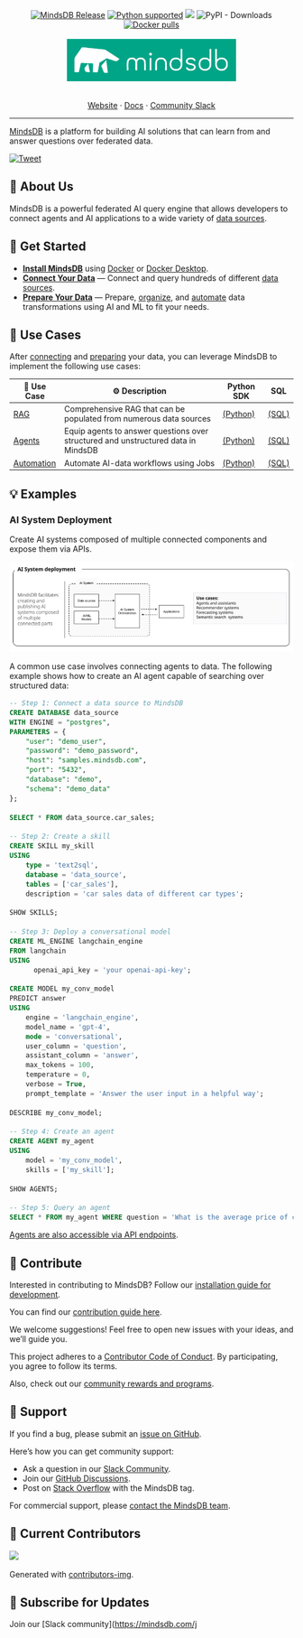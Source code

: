 

<a name="readme-top"></a>

<div align="center">
	<a href="https://pypi.org/project/MindsDB/" target="_blank"><img src="https://badge.fury.io/py/MindsDB.svg" alt="MindsDB Release"></a>
	<a href="https://www.python.org/downloads/" target="_blank"><img src="https://img.shields.io/badge/python-3.9.x%7C%203.10.x%7C%203.11.x-brightgreen.svg" alt="Python supported"></a>
	<a href="https://ossrank.com/p/630"><img src="https://shields.io/endpoint?url=https://ossrank.com/shield/630"></a>
	<img alt="PyPI - Downloads" src="https://img.shields.io/pypi/dm/Mindsdb">
	<a href="https://hub.docker.com/u/mindsdb" target="_blank"><img src="https://img.shields.io/docker/pulls/mindsdb/mindsdb" alt="Docker pulls"></a>

  <br />
  <br />

  <a href="https://github.com/mindsdb/mindsdb">
    <img src="/docs/assets/mindsdb_logo.jpg" alt="MindsDB" width="300">
  </a>

  <p align="center">
    <br />
    <a href="https://www.mindsdb.com?utm_medium=community&utm_source=github&utm_campaign=mindsdb%20repo">Website</a>
    ·
    <a href="https://docs.mindsdb.com?utm_medium=community&utm_source=github&utm_campaign=mindsdb%20repo">Docs</a>
    ·
    <a href="https://mindsdb.com/joincommunity?utm_medium=community&utm_source=github&utm_campaign=mindsdb%20repo">Community Slack</a>
  </p>
</div>

----------------------------------------

[MindsDB](https://mindsdb.com?utm_medium=community&utm_source=github&utm_campaign=mindsdb%20repo) is a platform for building AI solutions that can learn from and answer questions over federated data.

[![Tweet](https://img.shields.io/twitter/url/http/shields.io.svg?style=social)](https://twitter.com/intent/tweet?text=The%20platform%20for%20building%20AI,%20from%20enterprise%20data&url=https://github.com/mindsdb/mindsdb&via=mindsdb&hashtags=ai,opensource)

## 📖 About Us

MindsDB is a powerful federated AI query engine that allows developers to connect agents and AI applications to a wide variety of [data sources](https://docs.mindsdb.com/integrations/data-overview?utm_medium=community&utm_source=github&utm_campaign=mindsdb%20repo).

## 🚀 Get Started

* **[Install MindsDB](https://docs.mindsdb.com/setup/self-hosted/docker-desktop?utm_medium=community&utm_source=github&utm_campaign=mindsdb%20repo)** using [Docker](https://docs.mindsdb.com/setup/self-hosted/docker?utm_medium=community&utm_source=github&utm_campaign=mindsdb%20repo) or [Docker Desktop](https://docs.mindsdb.com/setup/self-hosted/docker-desktop?utm_medium=community&utm_source=github&utm_campaign=mindsdb%20repo).
* **[Connect Your Data](https://docs.mindsdb.com/mindsdb_sql/sql/create/database)** — Connect and query hundreds of different [data sources](https://docs.mindsdb.com/integrations/data-overview?utm_medium=community&utm_source=github&utm_campaign=mindsdb%20repo).
* **[Prepare Your Data](https://docs.mindsdb.com/use-cases/data_enrichment/overview)** — Prepare, [organize](https://docs.mindsdb.com/mindsdb_sql/sql/create/view), and [automate](https://docs.mindsdb.com/mindsdb_sql/sql/create/jobs) data transformations using AI and ML to fit your needs.

## 🎯 Use Cases

After [connecting](https://docs.mindsdb.com/mindsdb_sql/sql/create/database) and [preparing](https://docs.mindsdb.com/use-cases/data_enrichment/overview) your data, you can leverage MindsDB to implement the following use cases:

| 🎯 Use Case                 | ⚙️ Description | Python SDK | SQL |
|---------------------------|-----------|---------| ----- |
| [RAG](https://docs.mindsdb.com/agents/knowledge-bases?utm_medium=community&utm_source=github&utm_campaign=mindsdb%20repo)  | Comprehensive RAG that can be populated from numerous data sources | [(Python)](https://docs.mindsdb.com/sdks/python/agents_knowledge_bases) | [(SQL)](https://docs.mindsdb.com/mindsdb_sql/agents/knowledge-bases) |
| [Agents](https://docs.mindsdb.com/agents/agent?utm_medium=community&utm_source=github&utm_campaign=mindsdb%20repo)  | Equip agents to answer questions over structured and unstructured data in MindsDB | [(Python)](https://docs.mindsdb.com/sdks/python/agents) | [(SQL)](https://docs.mindsdb.com/mindsdb_sql/agents/agent) |
| [Automation](https://docs.mindsdb.com/mindsdb_sql/sql/create/jobs) | Automate AI-data workflows using Jobs | [(Python)](https://docs.mindsdb.com/sdks/python/create_job) | [(SQL)](https://docs.mindsdb.com/mindsdb_sql/sql/create/jobs) |

## 💡 Examples

### AI System Deployment

Create AI systems composed of multiple connected components and expose them via APIs.

<p align="center">
  <img src="/docs/assets/ai_system_deployment.png"/>
</p>

A common use case involves connecting agents to data. The following example shows how to create an AI agent capable of searching over structured data:

```sql
-- Step 1: Connect a data source to MindsDB
CREATE DATABASE data_source
WITH ENGINE = "postgres",
PARAMETERS = {
    "user": "demo_user",
    "password": "demo_password",
    "host": "samples.mindsdb.com",
    "port": "5432",
    "database": "demo",
    "schema": "demo_data"
};

SELECT * FROM data_source.car_sales;

-- Step 2: Create a skill
CREATE SKILL my_skill
USING
    type = 'text2sql',
    database = 'data_source',
    tables = ['car_sales'],
    description = 'car sales data of different car types';

SHOW SKILLS;

-- Step 3: Deploy a conversational model
CREATE ML_ENGINE langchain_engine
FROM langchain
USING
      openai_api_key = 'your openai-api-key';
      
CREATE MODEL my_conv_model
PREDICT answer
USING
    engine = 'langchain_engine',
    model_name = 'gpt-4',
    mode = 'conversational',
    user_column = 'question',
    assistant_column = 'answer',
    max_tokens = 100,
    temperature = 0,
    verbose = True,
    prompt_template = 'Answer the user input in a helpful way';

DESCRIBE my_conv_model;

-- Step 4: Create an agent
CREATE AGENT my_agent
USING
    model = 'my_conv_model',
    skills = ['my_skill'];

SHOW AGENTS;

-- Step 5: Query an agent
SELECT * FROM my_agent WHERE question = 'What is the average price of cars from 2018?';
```

[Agents are also accessible via API endpoints](https://docs.mindsdb.com/rest/agents/agent?utm_medium=community&utm_source=github&utm_campaign=mindsdb%20repo).

## 🤝 Contribute

Interested in contributing to MindsDB? Follow our [installation guide for development](https://docs.mindsdb.com/contribute/install?utm_medium=community&utm_source=github&utm_campaign=mindsdb%20repo).

You can find our [contribution guide here](https://docs.mindsdb.com/contribute/contribute?utm_medium=community&utm_source=github&utm_campaign=mindsdb%20repo).

We welcome suggestions! Feel free to open new issues with your ideas, and we’ll guide you.

This project adheres to a [Contributor Code of Conduct](https://github.com/mindsdb/mindsdb/blob/main/CODE_OF_CONDUCT.md). By participating, you agree to follow its terms.

Also, check out our [community rewards and programs](https://mindsdb.com/community?utm_medium=community&utm_source=github&utm_campaign=mindsdb%20repo).

## 🤍 Support

If you find a bug, please submit an [issue on GitHub](https://github.com/mindsdb/mindsdb/issues/new/choose).

Here’s how you can get community support:

* Ask a question in our [Slack Community](https://mindsdb.com/joincommunity?utm_medium=community&utm_source=github&utm_campaign=mindsdb%20repo).
* Join our [GitHub Discussions](https://github.com/mindsdb/mindsdb/discussions).
* Post on [Stack Overflow](https://stackoverflow.com/questions/tagged/mindsdb) with the MindsDB tag.

For commercial support, please [contact the MindsDB team](https://mindsdb.com/contact?utm_medium=community&utm_source=github&utm_campaign=mindsdb%20repo).

## 💚 Current Contributors

<a href="https://github.com/mindsdb/mindsdb/graphs/contributors">
  <img src="https://contributors-img.web.app/image?repo=mindsdb/mindsdb" />
</a>

Generated with [contributors-img](https://contributors-img.web.app).

## 🔔 Subscribe for Updates

Join our [Slack community](https://mindsdb.com/j
